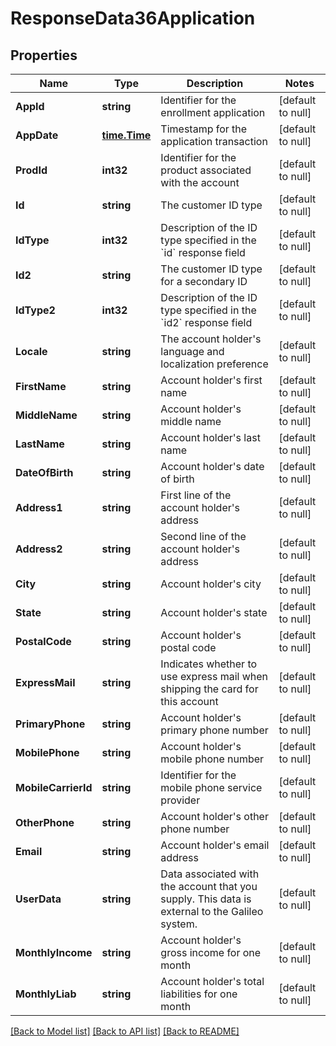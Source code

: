 # ResponseData36Application

## Properties
Name | Type | Description | Notes
------------ | ------------- | ------------- | -------------
**AppId** | **string** | Identifier for the enrollment application | [default to null]
**AppDate** | [**time.Time**](time.Time.md) | Timestamp for the application transaction | [default to null]
**ProdId** | **int32** | Identifier for the product associated with the account | [default to null]
**Id** | **string** | The customer ID type | [default to null]
**IdType** | **int32** | Description of the ID type specified in the &#x60;id&#x60; response field | [default to null]
**Id2** | **string** | The customer ID type for a secondary ID | [default to null]
**IdType2** | **int32** | Description of the ID type specified in the &#x60;id2&#x60; response field | [default to null]
**Locale** | **string** | The account holder&#x27;s language and localization preference | [default to null]
**FirstName** | **string** | Account holder&#x27;s first name | [default to null]
**MiddleName** | **string** | Account holder&#x27;s middle name | [default to null]
**LastName** | **string** | Account holder&#x27;s last name | [default to null]
**DateOfBirth** | **string** | Account holder&#x27;s date of birth | [default to null]
**Address1** | **string** | First line of the account holder&#x27;s address | [default to null]
**Address2** | **string** | Second line of the account holder&#x27;s address | [default to null]
**City** | **string** | Account holder&#x27;s city | [default to null]
**State** | **string** | Account holder&#x27;s state | [default to null]
**PostalCode** | **string** | Account holder&#x27;s postal code | [default to null]
**ExpressMail** | **string** | Indicates whether to use express mail when shipping the card for this account | [default to null]
**PrimaryPhone** | **string** | Account holder&#x27;s primary phone number | [default to null]
**MobilePhone** | **string** | Account holder&#x27;s mobile phone number | [default to null]
**MobileCarrierId** | **string** | Identifier for the mobile phone service provider | [default to null]
**OtherPhone** | **string** | Account holder&#x27;s other phone number | [default to null]
**Email** | **string** | Account holder&#x27;s email address | [default to null]
**UserData** | **string** | Data associated with the account that you supply. This data is external to the Galileo system. | [default to null]
**MonthlyIncome** | **string** | Account holder&#x27;s gross income for one month | [default to null]
**MonthlyLiab** | **string** | Account holder&#x27;s total liabilities for one month | [default to null]

[[Back to Model list]](../README.md#documentation-for-models) [[Back to API list]](../README.md#documentation-for-api-endpoints) [[Back to README]](../README.md)

